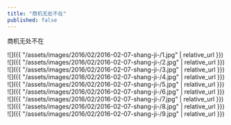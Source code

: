 ```yaml
---
title: "商机无处不在"
published: false
---
```

商机无处不在



![]({{ "/assets/images/2016/02/2016-02-07-shang-ji-/1.jpg" | relative_url }})
![]({{ "/assets/images/2016/02/2016-02-07-shang-ji-/2.jpg" | relative_url }})
![]({{ "/assets/images/2016/02/2016-02-07-shang-ji-/3.jpg" | relative_url }})
![]({{ "/assets/images/2016/02/2016-02-07-shang-ji-/4.jpg" | relative_url }})
![]({{ "/assets/images/2016/02/2016-02-07-shang-ji-/5.jpg" | relative_url }})
![]({{ "/assets/images/2016/02/2016-02-07-shang-ji-/6.jpg" | relative_url }})
![]({{ "/assets/images/2016/02/2016-02-07-shang-ji-/7.jpg" | relative_url }})
![]({{ "/assets/images/2016/02/2016-02-07-shang-ji-/8.jpg" | relative_url }})
![]({{ "/assets/images/2016/02/2016-02-07-shang-ji-/9.jpg" | relative_url }})
